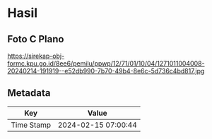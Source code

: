 # Hasil

## Foto C Plano

https://sirekap-obj-formc.kpu.go.id/8ee6/pemilu/ppwp/12/71/01/10/04/1271011004008-20240214-191919--e52db990-7b70-49b4-8e6c-5d736c4bd817.jpg


## Metadata

| Key        | Value               |
| ---------- | ------------------- |
| Time Stamp | 2024-02-15 07:00:44 |



